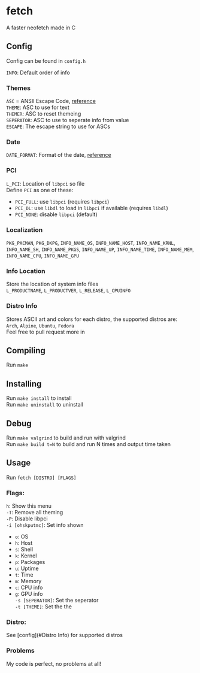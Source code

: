 # fetch
A faster neofetch made in C

## Config
Config can be found in `config.h`  

`INFO`: Default order of info

### Themes
`ASC` = ANSII Escape Code, [reference](https://gist.github.com/fnky/458719343aabd01cfb17a3a4f7296797)  
`THEME`: ASC to use for text  
`THEMER`: ASC to reset themeing  
`SEPERATOR`: ASC to use to seperate info from value  
`ESCAPE`: The escape string to use for ASCs

### Date
`DATE_FORMAT`: Format of the date, [reference](https://linux.die.net/man/3/strftime)

### PCI
`L_PCI`: Location of `libpci` so file  
Define `PCI` as one of these:  
* `PCI_FULL`: use `libpci` (requires `libpci`)  
* `PCI_DL`: use `libdl` to load in `libpci` if available (requires `libdl`)  
* `PCI_NONE`: disable `libpci` (default)  

### Localization
`PKG_PACMAN`, `PKG_DKPG`, `INFO_NAME_OS`, `INFO_NAME_HOST`, `INFO_NAME_KRNL`, `INFO_NAME_SH`, `INFO_NAME_PKGS`, `INFO_NAME_UP`, `INFO_NAME_TIME`, `INFO_NAME_MEM`, `INFO_NAME_CPU`, `INFO_NAME_GPU`

### Info Location
Store the location of system info files  
`L_PRODUCTNAME`, `L_PRODUCTVER`, `L_RELEASE`, `L_CPUINFO`

### Distro Info
Stores ASCII art and colors for each distro, the supported distros are:  
`Arch`, `Alpine`, `Ubuntu`, `Fedora`  
Feel free to pull request more in

## Compiling
Run `make`

## Installing
Run `make install` to install  
Run `make uninstall` to uninstall

## Debug
Run `make valgrind` to build and run with valgrind  
Run `make build t=N` to build and run N times and output time taken

## Usage
Run `fetch [DISTRO] [FLAGS]`  

### Flags:  
`h`: Show this menu  
`-T`: Remove all theming  
`-P`: Disable libpci  
`-i [ohskputmc]`: Set info shown  
* `o`: OS
* `h`: Host
* `s`: Shell
* `k`: Kernel
* `p`: Packages
* `u`: Uptime
* `t`: Time
* `m`: Memory
* `c`: CPU info
* `g`: GPU info  
`-s [SEPERATOR]`: Set the seperator  
`-t [THEME]`: Set the the  

### Distro:
See [config](#Distro Info) for supported distros

### Problems
My code is perfect, no problems at all!
